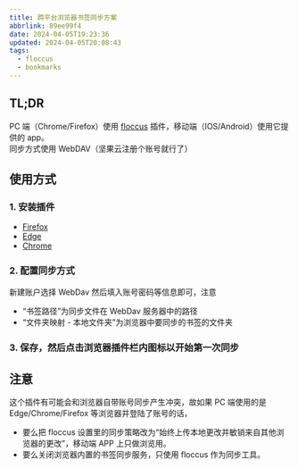 ```yaml
---
title: 跨平台浏览器书签同步方案
abbrlink: 89ee99f4
date: 2024-04-05T19:23:36
updated: 2024-04-05T20:08:43
tags:
  - floccus
  - bookmarks
---
```

## TL;DR

PC 端（Chrome/Firefox）使用 [floccus](https://github.com/floccusaddon/floccus/releases) 插件，移动端（IOS/Android）使用它提供的 app。  
同步方式使用 WebDAV（坚果云注册个账号就行了）

## 使用方式
### 1. 安装插件

- [Firefox](https://addons.mozilla.org/zh-CN/firefox/addon/floccus/)  
- [Edge](https://microsoftedge.microsoft.com/addons/detail/gjkddcofhiifldbllobcamllmanombji)  
- [Chrome](https://chromewebstore.google.com/detail/floccus-bookmarks-sync/fnaicdffflnofjppbagibeoednhnbjhg)

### 2. 配置同步方式

新建账户选择 WebDav 然后填入账号密码等信息即可，注意

- “书签路径”为同步文件在 WebDav 服务器中的路径
- “文件夹映射 - 本地文件夹”为浏览器中要同步的书签的文件夹
### 3. 保存，然后点击浏览器插件栏内图标以开始第一次同步

## 注意

这个插件有可能会和浏览器自带账号同步产生冲突，故如果 PC 端使用的是 Edge/Chrome/Firefox 等浏览器并登陆了账号的话，

- 要么把 floccus 设置里的同步策略改为“始终上传本地更改并敏销来自其他浏览器的更改”，移动端 APP 上只做浏览用。
- 要么关闭浏览器内置的书签同步服务，只使用 floccus 作为同步工具。

